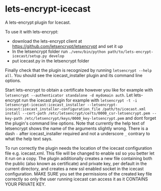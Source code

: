 # lets-encrypt-icecast
A lets-encrypt plugin for Icecast.

To use it with lets-encrypt:
* download the lets-encrypt client at https://github.com/letsencrypt/letsencrypt and set it up
* In the letsencrypt folder run `./venv/bin/python path/to/lets-encrypt-icecast/setup.py develop`
* put icecast.py in the letsencrypt folder

Finally check that the plugin is recognized by running `letsencrypt --help all`. You should see the icecast_installer plugin and its command line options.

Start lets-encrypt to obtain a certificate however you like for example with `letsencrypt --authenticator standalone -d mydomain auth`.
Let lets-encrypt run the icecast plugin for example with `letsencrypt -t -i letsencrypt-icecast:icecast_installer --letsencrypt-icecast:icecast_installer-configuration_file /path/to/icecast.xml install --cert-path /etc/letsencrypt/certs/0000_csr-letsencrypt.pem --key-path /etc/letsencrypt/keys/0000_key-letsencrypt.pem` and dont forget the plugin's command line options. Note that currently the help text of letsencrypt shows the name of the arguments slightly wrong. There is a dash `-` after icecast_installer required and not a underscore `_` contrary to what the help text says.

To run correctly the plugin needs the location of the icecast configuration file e.g. icecast.xml. This file will be changed to enable ssl so you better let it run on a copy.
The plugin additionally creates a new file containing both the public (also known as certificate) and private key, per default in the current directory, and creates a new ssl enabled socket in the icecast configuration. MAKE SURE you set the permissions of the created key file correctly so only the user running icecast can access it as it CONTAINS YOUR PRIVATE KEY.

